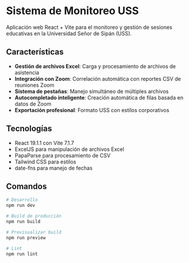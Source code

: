 # Sistema de Monitoreo USS

Aplicación web React + Vite para el monitoreo y gestión de sesiones educativas en la Universidad Señor de Sipán (USS).

## Características

- **Gestión de archivos Excel**: Carga y procesamiento de archivos de asistencia
- **Integración con Zoom**: Correlación automática con reportes CSV de reuniones Zoom
- **Sistema de pestañas**: Manejo simultáneo de múltiples archivos
- **Autocompletado inteligente**: Creación automática de filas basada en datos de Zoom
- **Exportación profesional**: Formato USS con estilos corporativos

## Tecnologías

- React 19.1.1 con Vite 7.1.7
- ExcelJS para manipulación de archivos Excel
- PapaParse para procesamiento de CSV
- Tailwind CSS para estilos
- date-fns para manejo de fechas

## Comandos

```bash
# Desarrollo
npm run dev

# Build de producción
npm run build

# Previsualizar build
npm run preview

# Lint
npm run lint